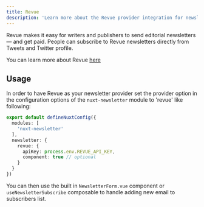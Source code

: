 ```yaml
---
title: Revue
description: 'Learn more about the Revue provider integration for newsletter module.'
---
```


Revue makes it easy for writers and publishers to send editorial newsletters — and get paid. People can subscribe to Revue newsletters directly from Tweets and Twitter profile.

You can learn more about Revue [here](https://www.getrevue.co/)

## Usage

In order to have Revue as your newsletter provider set the provider option in the configuration options of the `nuxt-newsletter` module to 'revue' like following:

```ts
export default defineNuxtConfig({
  modules: [
    'nuxt-newsletter'
  ],
  newsletter: {
    revue: {
      apiKey: process.env.REVUE_API_KEY,
      component: true // optional
    }
  }
})
```

You can then use the built in `NewsletterForm.vue` component or `useNewsletterSubscribe` composable to handle adding new email to subscribers list.
